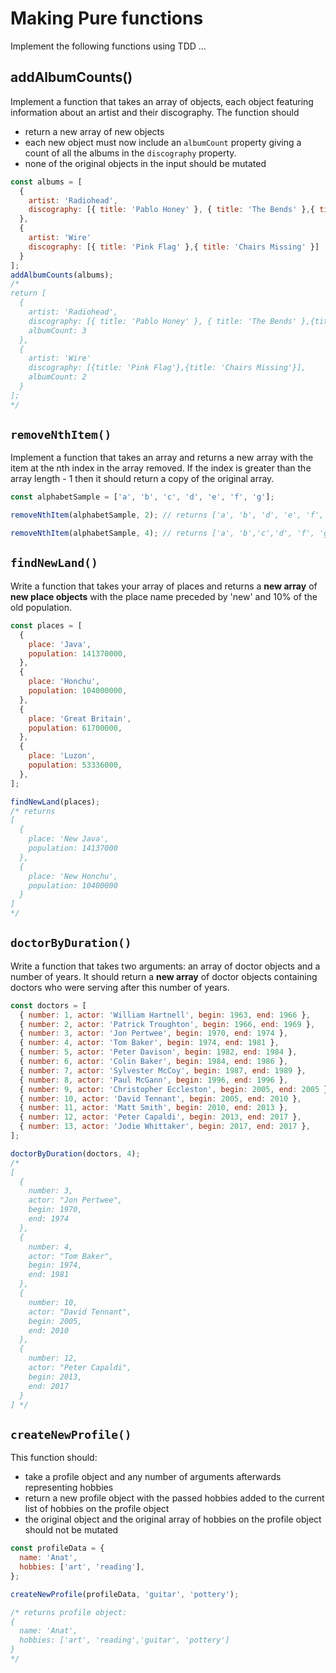 # Making Pure functions

Implement the following functions using TDD ...

## addAlbumCounts()

Implement a function that takes an array of objects, each object featuring information about an artist and their discography. The function should

- return a new array of new objects
- each new object must now include an `albumCount` property giving a count of all the albums in the `discography` property.
- none of the original objects in the input should be mutated

```js
const albums = [
  {
    artist: 'Radiohead',
    discography: [{ title: 'Pablo Honey' }, { title: 'The Bends' },{ title: 'OK Computer' }],
  },
  {
    artist: 'Wire'
    discography: [{ title: 'Pink Flag' },{ title: 'Chairs Missing' }]
  }
];
addAlbumCounts(albums);
/*
return [
  {
    artist: 'Radiohead',
    discography: [{ title: 'Pablo Honey' }, { title: 'The Bends' },{title: 'OK Computer'}],
    albumCount: 3
  },
  {
    artist: 'Wire'
    discography: [{title: 'Pink Flag'},{title: 'Chairs Missing'}],
    albumCount: 2
  }
];
*/
```

## `removeNthItem()`

Implement a function that takes an array and returns a new array with the item at the nth index in the array removed. If the index is greater than the array length - 1 then it should return a copy of the original array.

```js
const alphabetSample = ['a', 'b', 'c', 'd', 'e', 'f', 'g'];

removeNthItem(alphabetSample, 2); // returns ['a', 'b', 'd', 'e', 'f', 'g'];

removeNthItem(alphabetSample, 4); // returns ['a', 'b','c','d', 'f', 'g'];
```

## `findNewLand()`

Write a function that takes your array of places and returns a **new array** of **new place objects** with the place name preceded by 'new' and 10% of the old population.

```js
const places = [
  {
    place: 'Java',
    population: 141370000,
  },
  {
    place: 'Honchu',
    population: 104000000,
  },
  {
    place: 'Great Britain',
    population: 61700000,
  },
  {
    place: 'Luzon',
    population: 53336000,
  },
];

findNewLand(places);
/* returns
[
  {
    place: 'New Java',
    population: 14137000
  },
  {
    place: 'New Honchu',
    population: 10400000
  }
]
*/
```

## `doctorByDuration()`

Write a function that takes two arguments: an array of doctor objects and a number of years. It should return a **new array** of doctor objects containing doctors who were serving after this number of years.

```js
const doctors = [
  { number: 1, actor: 'William Hartnell', begin: 1963, end: 1966 },
  { number: 2, actor: 'Patrick Troughton', begin: 1966, end: 1969 },
  { number: 3, actor: 'Jon Pertwee', begin: 1970, end: 1974 },
  { number: 4, actor: 'Tom Baker', begin: 1974, end: 1981 },
  { number: 5, actor: 'Peter Davison', begin: 1982, end: 1984 },
  { number: 6, actor: 'Colin Baker', begin: 1984, end: 1986 },
  { number: 7, actor: 'Sylvester McCoy', begin: 1987, end: 1989 },
  { number: 8, actor: 'Paul McGann', begin: 1996, end: 1996 },
  { number: 9, actor: 'Christopher Eccleston', begin: 2005, end: 2005 },
  { number: 10, actor: 'David Tennant', begin: 2005, end: 2010 },
  { number: 11, actor: 'Matt Smith', begin: 2010, end: 2013 },
  { number: 12, actor: 'Peter Capaldi', begin: 2013, end: 2017 },
  { number: 13, actor: 'Jodie Whittaker', begin: 2017, end: 2017 },
];

doctorByDuration(doctors, 4);
/* 
[
  {
    number: 3,  
    actor: "Jon Pertwee", 
    begin: 1970, 
    end: 1974
  },
  {
    number: 4,  
    actor: "Tom Baker",             
    begin: 1974, 
    end: 1981
  },
  { 
    number: 10, 
    actor: "David Tennant",  
    begin: 2005, 
    end: 2010 
  },
  { 
    number: 12,
    actor: "Peter Capaldi",
    begin: 2013,
    end: 2017 
  }
] */
```

## `createNewProfile()`

This function should:

- take a profile object and any number of arguments afterwards representing hobbies
- return a new profile object with the passed hobbies added to the current list of hobbies on the profile object
- the original object and the original array of hobbies on the profile object should not be mutated

```js
const profileData = {
  name: 'Anat',
  hobbies: ['art', 'reading'],
};

createNewProfile(profileData, 'guitar', 'pottery');

/* returns profile object:
{
  name: 'Anat',
  hobbies: ['art', 'reading','guitar', 'pottery']
}
*/
```
